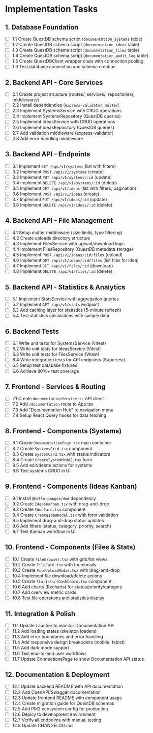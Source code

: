 # Implementation Tasks

## 1. Database Foundation

- [ ] 1.1 Create QuestDB schema script (`documentation_systems` table)
- [ ] 1.2 Create QuestDB schema script (`documentation_ideas` table)
- [ ] 1.3 Create QuestDB schema script (`documentation_files` table)
- [ ] 1.4 Create QuestDB schema script (`documentation_audit_log` table)
- [ ] 1.5 Create QuestDBClient wrapper class with connection pooling
- [ ] 1.6 Test database connection and schema creation

## 2. Backend API - Core Services

- [ ] 2.1 Create project structure (routes/, services/, repositories/, middleware/)
- [ ] 2.2 Install dependencies (`express-validator`, `multer`)
- [ ] 2.3 Implement SystemsService with CRUD operations
- [ ] 2.4 Implement SystemsRepository (QuestDB queries)
- [ ] 2.5 Implement IdeasService with CRUD operations
- [ ] 2.6 Implement IdeasRepository (QuestDB queries)
- [ ] 2.7 Add validation middleware (express-validator)
- [ ] 2.8 Add error handling middleware

## 3. Backend API - Endpoints

- [ ] 3.1 Implement `GET /api/v1/systems` (list with filters)
- [ ] 3.2 Implement `POST /api/v1/systems` (create)
- [ ] 3.3 Implement `PUT /api/v1/systems/:id` (update)
- [ ] 3.4 Implement `DELETE /api/v1/systems/:id` (delete)
- [ ] 3.5 Implement `GET /api/v1/ideas` (list with filters, pagination)
- [ ] 3.6 Implement `POST /api/v1/ideas` (create)
- [ ] 3.7 Implement `PUT /api/v1/ideas/:id` (update)
- [ ] 3.8 Implement `DELETE /api/v1/ideas/:id` (delete)

## 4. Backend API - File Management

- [ ] 4.1 Setup multer middleware (size limits, type filtering)
- [ ] 4.2 Create uploads directory structure
- [ ] 4.3 Implement FilesService with upload/download logic
- [ ] 4.4 Implement FilesRepository (QuestDB metadata storage)
- [ ] 4.5 Implement `POST /api/v1/ideas/:id/files` (upload)
- [ ] 4.6 Implement `GET /api/v1/ideas/:id/files` (list files for idea)
- [ ] 4.7 Implement `GET /api/v1/files/:id` (download)
- [ ] 4.8 Implement `DELETE /api/v1/files/:id` (delete)

## 5. Backend API - Statistics & Analytics

- [ ] 5.1 Implement StatsService with aggregation queries
- [ ] 5.2 Implement `GET /api/v1/stats` endpoint
- [ ] 5.3 Add caching layer for statistics (5-minute refresh)
- [ ] 5.4 Test statistics calculations with sample data

## 6. Backend Tests

- [ ] 6.1 Write unit tests for SystemsService (Vitest)
- [ ] 6.2 Write unit tests for IdeasService (Vitest)
- [ ] 6.3 Write unit tests for FilesService (Vitest)
- [ ] 6.4 Write integration tests for API endpoints (Supertest)
- [ ] 6.5 Setup test database fixtures
- [ ] 6.6 Achieve 80%+ test coverage

## 7. Frontend - Services & Routing

- [ ] 7.1 Create `documentationService.ts` API client
- [ ] 7.2 Add `/documentation` route to App.tsx
- [ ] 7.3 Add "Documentation Hub" to navigation menu
- [ ] 7.4 Setup React Query hooks for data fetching

## 8. Frontend - Components (Systems)

- [ ] 8.1 Create `DocumentationPage.tsx` main container
- [ ] 8.2 Create `SystemsGrid.tsx` component
- [ ] 8.3 Create `SystemCard.tsx` with status indicators
- [ ] 8.4 Create `CreateSystemModal.tsx` form
- [ ] 8.5 Add edit/delete actions for systems
- [ ] 8.6 Test systems CRUD in UI

## 9. Frontend - Components (Ideas Kanban)

- [ ] 9.1 Install `@hello-pangea/dnd` dependency
- [ ] 9.2 Create `IdeasKanban.tsx` with drag-and-drop
- [ ] 9.3 Create `IdeaCard.tsx` component
- [ ] 9.4 Create `CreateIdeaModal.tsx` with form validation
- [ ] 9.5 Implement drag-and-drop status updates
- [ ] 9.6 Add filters (status, category, priority, search)
- [ ] 9.7 Test Kanban workflow in UI

## 10. Frontend - Components (Files & Stats)

- [ ] 10.1 Create `FileBrowser.tsx` with grid/list views
- [ ] 10.2 Create `FileCard.tsx` with thumbnails
- [ ] 10.3 Create `FileUploadModal.tsx` with drag-and-drop
- [ ] 10.4 Implement file download/delete actions
- [ ] 10.5 Create `StatisticsDashboard.tsx` component
- [ ] 10.6 Add charts (Recharts) for status/priority/category
- [ ] 10.7 Add overview metric cards
- [ ] 10.8 Test file operations and statistics display

## 11. Integration & Polish

- [ ] 11.1 Update Laucher to monitor Documentation API
- [ ] 11.2 Add loading states (skeleton loaders)
- [ ] 11.3 Add error boundaries and error handling
- [ ] 11.4 Add responsive design breakpoints (mobile, tablet)
- [ ] 11.5 Add dark mode support
- [ ] 11.6 Test end-to-end user workflows
- [ ] 11.7 Update ConnectionsPage to show Documentation API status

## 12. Documentation & Deployment

- [ ] 12.1 Update backend README with API documentation
- [ ] 12.2 Add OpenAPI/Swagger documentation
- [ ] 12.3 Update frontend README with component usage
- [ ] 12.4 Create migration guide for QuestDB schemas
- [ ] 12.5 Add PM2 ecosystem config for production
- [ ] 12.6 Deploy to development environment
- [ ] 12.7 Verify all endpoints with manual testing
- [ ] 12.8 Update CHANGELOG.md
